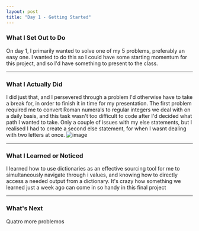 ```yaml
---
layout: post
title: "Day 1 - Getting Started"
---
```


### What I Set Out to Do

On day 1, I primarily wanted to solve one of my 5 problems, preferably an easy one. I wanted to do this so I could have some starting momentum for this project, and so I'd have something to present to the class. 

---

### What I Actually Did

I did just that, and I persevered through a problem I'd otherwise have to take a break for, in order to finish it in time for my presentation. The first problem required me to convert Roman numerals to regular integers we deal with on a daily basis, and this task wasn't too difficult to code after I'd decided what path I wanted to take. Only a couple of issues with my else statements, but I realised I had to create a second else statement, for when I wasnt dealing with two letters at once. 
![image](https://github.com/user-attachments/assets/da45a053-38f5-47f7-a5d6-4e36cd062e5b)

---

### What I Learned or Noticed

I learned how to use dictionaries as an effective sourcing tool for me to simultaneously navigate through i values, and knowing how to directly access a needed output from a dictionary. It's crazy how something we learned just a week ago can come in so handy in this final project

---

### What's Next
Quatro more problemos
